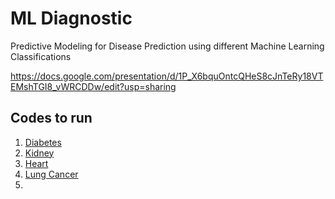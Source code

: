# ML Diagnostic
Predictive Modeling for Disease Prediction using different Machine Learning Classifications

https://docs.google.com/presentation/d/1P_X6bquOntcQHeS8cJnTeRy18VTEMshTGI8_vWRCDDw/edit?usp=sharing

## Codes to run
1. <a href="https://github.com/ani02b/ML-Diagnostic/blob/main/diabetic.py">Diabetes</a>
2. <a href="https://github.com/ani02b/ML-Diagnostic/blob/main/kidney.py">Kidney</a>
3. <a href="https://github.com/ani02b/ML-Diagnostic/blob/main/heart.py">Heart</a>
4. <a href="https://github.com/ani02b/ML-Diagnostic/blob/main/lung.py">Lung Cancer</a>
5. 
